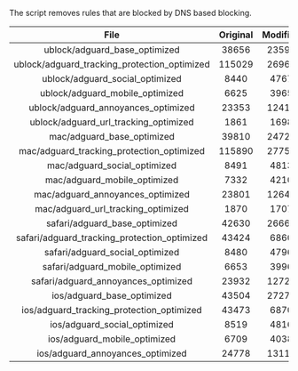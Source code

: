 The script removes rules that are blocked by DNS based blocking.


| File | Original | Modified |
|:----:|:-----:|:-----:|
| ublock/adguard_base_optimized | 38656 | 23595 |
| ublock/adguard_tracking_protection_optimized | 115029 | 26969 |
| ublock/adguard_social_optimized | 8440 | 4767 |
| ublock/adguard_mobile_optimized | 6625 | 3965 |
| ublock/adguard_annoyances_optimized | 23353 | 12419 |
| ublock/adguard_url_tracking_optimized | 1861 | 1698 |
| mac/adguard_base_optimized | 39810 | 24726 |
| mac/adguard_tracking_protection_optimized | 115890 | 27753 |
| mac/adguard_social_optimized | 8491 | 4813 |
| mac/adguard_mobile_optimized | 7332 | 4210 |
| mac/adguard_annoyances_optimized | 23801 | 12646 |
| mac/adguard_url_tracking_optimized | 1870 | 1707 |
| safari/adguard_base_optimized | 42630 | 26667 |
| safari/adguard_tracking_protection_optimized | 43424 | 6860 |
| safari/adguard_social_optimized | 8480 | 4796 |
| safari/adguard_mobile_optimized | 6653 | 3996 |
| safari/adguard_annoyances_optimized | 23932 | 12725 |
| ios/adguard_base_optimized | 43504 | 27277 |
| ios/adguard_tracking_protection_optimized | 43473 | 6870 |
| ios/adguard_social_optimized | 8519 | 4816 |
| ios/adguard_mobile_optimized | 6709 | 4038 |
| ios/adguard_annoyances_optimized | 24778 | 13116 |